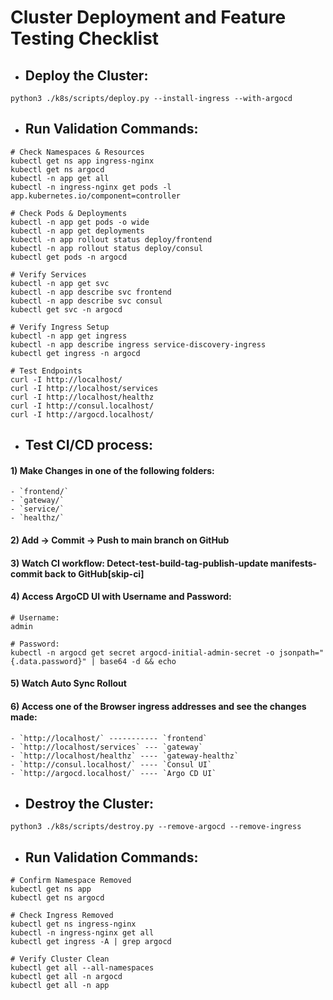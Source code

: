 # Cluster Deployment and Feature Testing Checklist
- ## Deploy the Cluster:
```
python3 ./k8s/scripts/deploy.py --install-ingress --with-argocd
```
- ## Run Validation Commands:
```
# Check Namespaces & Resources
kubectl get ns app ingress-nginx
kubectl get ns argocd
kubectl -n app get all
kubectl -n ingress-nginx get pods -l app.kubernetes.io/component=controller

# Check Pods & Deployments
kubectl -n app get pods -o wide
kubectl -n app get deployments
kubectl -n app rollout status deploy/frontend
kubectl -n app rollout status deploy/consul
kubectl get pods -n argocd

# Verify Services
kubectl -n app get svc
kubectl -n app describe svc frontend
kubectl -n app describe svc consul
kubectl get svc -n argocd

# Verify Ingress Setup
kubectl -n app get ingress
kubectl -n app describe ingress service-discovery-ingress
kubectl get ingress -n argocd

# Test Endpoints
curl -I http://localhost/
curl -I http://localhost/services
curl -I http://localhost/healthz
curl -I http://consul.localhost/
curl -I http://argocd.localhost/
```
- ## Test CI/CD process:
#### 1) Make Changes in one of the following folders:
    - `frontend/`
    - `gateway/`
    - `service/`
    - `healthz/`
#### 2) Add -> Commit -> Push to main branch on GitHub
#### 3) Watch CI workflow: Detect-test-build-tag-publish-update manifests-commit back to GitHub[skip-ci]
#### 4) Access ArgoCD UI with Username and Password:
```
# Username:
admin

# Password:
kubectl -n argocd get secret argocd-initial-admin-secret -o jsonpath="{.data.password}" | base64 -d && echo
```
#### 5) Watch Auto Sync Rollout
#### 6) Access one of the Browser ingress addresses and see the changes made:
    - `http://localhost/` ----------- `frontend`
    - `http://localhost/services` --- `gateway`
    - `http://localhost/healthz` ---- `gateway-healthz`
    - `http://consul.localhost/` ---- `Consul UI`
    - `http://argocd.localhost/` ---- `Argo CD UI`
- ## Destroy the Cluster:
```
python3 ./k8s/scripts/destroy.py --remove-argocd --remove-ingress
```
- ## Run Validation Commands:
```
# Confirm Namespace Removed
kubectl get ns app
kubectl get ns argocd

# Check Ingress Removed
kubectl get ns ingress-nginx
kubectl -n ingress-nginx get all
kubectl get ingress -A | grep argocd

# Verify Cluster Clean
kubectl get all --all-namespaces
kubectl get all -n argocd
kubectl get all -n app
```
